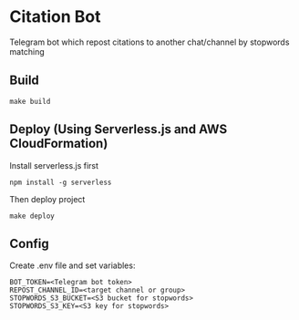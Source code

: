 # Citation Bot

Telegram bot which repost citations to another chat/channel by stopwords matching

## Build
```shell
make build
```

## Deploy (Using Serverless.js and AWS CloudFormation)
Install serverless.js first
```shell
npm install -g serverless
```
Then deploy project

```shell
make deploy
```

## Config
Create .env file and set variables:
```shell
BOT_TOKEN=<Telegram bot token>
REPOST_CHANNEL_ID=<target channel or group>
STOPWORDS_S3_BUCKET=<S3 bucket for stopwords>
STOPWORDS_S3_KEY=<S3 key for stopwords>
```